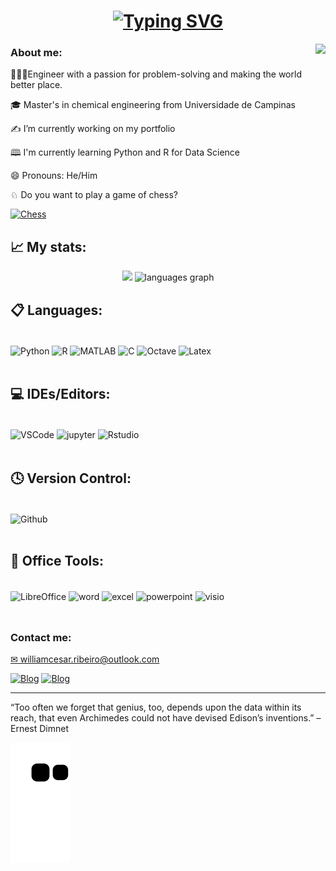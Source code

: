 <h1 align="center">
  <a href="https://git.io/typing-svg"><img src="https://readme-typing-svg.herokuapp.com?font=Roboto&size=24&pause=1000&color=164ef7&center=true&vCenter=true&width=435&lines=Hello+World!+%F0%9F%8C%8E;Welcome+to+my+page%2C+I%E2%80%99m+William" alt="Typing SVG" /></a>
</h1>

<img align="right" height="350" src="https://64.media.tumblr.com/d98c7e0c53e1aaa8521ddcb31a421373/tumblr_nbyrlaLLDw1s141c3o1_r1_400.gif"  />

### <h3 align="left">About me:</h2>

 <p align="left">👨🏻‍🔬Engineer with a passion for problem-solving and making the world better place. 
 <p align="left">🎓 Master's in chemical engineering from Universidade de Campinas</p>
 <p align="left">✍ I’m currently working on my portfolio</p>
 <p align="left">🕮 I'm currently learning Python and R for Data Science</p>
 <p align="left">😄 Pronouns: He/Him</p>
 <p align="left">♘ Do you want to play a game of chess? 
 
  [<img alt="Chess" width="80" src="https://preview.redd.it/fd50cxqm4nl71.png?width=640&crop=smart&auto=webp&s=ddecdca190d6ff782bce6fccbe57efcb7084e7d2" />](https://www.chess.com/member/williamcesar)</p>
 
## 📈 My stats:

<div align="center">
  <img src="https://github-readme-stats.vercel.app/api?username=willc127&show_icons=true&theme=transparent" height="150"/>
  <img src="https://github-readme-stats.vercel.app/api/top-langs?locale=en&hide_title=false&layout=compact&card_width=250&langs_count=5&theme=transparent&hide_border=false&username=willc127" height="150" alt="languages graph"  />
</div>

## 📋 Languages:
<div style="display: inline_block"><br/>
<img align="center" alt="Python" src="https://img.shields.io/badge/python-3670A0?style=for-the-badge&logo=python&logoColor=ffdd54"/>
<img align="center" alt="R" src="https://img.shields.io/badge/r-%23276DC3.svg?style=for-the-badge&logo=r&logoColor=white"/>
  
<img align="center" alt="MATLAB" src="https://img.shields.io/badge/MATLAB-f00.svg?style=for-the-badge&logoColor=white&logo=data%3Aimage%2Fpng%3Bbase64%2CiVBORw0KGgoAAAANSUhEUgAAAEAAAABACAQAAAAAYLlVAAAABGdBTUEAALGPC%2FxhBQAAACBjSFJNAAB6JgAAgIQAAPoAAACA6AAAdTAAAOpgAAA6mAAAF3CculE8AAAAAmJLR0QA%2F4ePzL8AAAAJcEhZcwAACxIAAAsSAdLdfvwAAAAHdElNRQfnAQwAMQvhrMmoAAAGpElEQVRo3t2Ze4gVZRjG35k5x0te8rZoUkpkaZbhEiillqJoFhZFllgksiJWYi5loIVZQmnShQKjqCy8UURlaCDaKmZJpBarqxmJipfKTFdNPZeZ8%2BuPeec7c%2FbcZs%2Be%2FKMZ2HN2zsz3PO%2FzPt%2F7vTNjIVXebLEEyUQ93aoqAdsAWyISaehqErAEERkh%2FaRJGnPolNqo1m4hTKYRgAxf0hfBKX9dteBthGcA8EiTAQ5zrR6%2FDAQchHuBDCkAXJLAHjqqMpdBgS4cAlLABX4GMiSB98prUA3wGMIcIAl4jEdYBaTwgPvLOaE65uvEr0rgFQQhTqP%2Bf4zupdNQnfwvN%2FL3Q4gjDMNTCq%2BV1qAa8j8MeKSAFQoWQ1ikpC4yoJQGbY%2F%2Bes7p5IMnFdxC6MABIAG8UUqDtmY%2Fzm4gTYYMMJ7A9TGEOtXgJDXFNWgLARthpYJkgPP0yQHqyG%2Fqg8eLa1A5fBzhKRO9C%2BzIS88iTcK2apvQxkKYSBrwTAVclhOnhTCQpJbnWyhSkuxWr3iO2JIRZL58LTHxxBIREUdEGlqscpYckC0ikhRbHtAluo2rYRDfADYAkNa1zwOO0qXA2TPUI3vb7gFLoRfyFReBtJqvWSHezRPZQujN35qmOwsnoTXwDi%2FyD%2F6WJA0cZyYnABcYWwDARlgNXCpeEVtDYBUACRJkAPiGzszSifZTwXnuIDykqdpPvPIUxBCeAFKadWikDiHGUSUwu2B8FkJPTmoSRhZKQlTrDdK8wzFmM0wHelrzf5xuFK51NsJaTcLSQiSjRR9jl0KdZaD5pQfHNf7nKVbpHISpeu2%2BQkkonXdHI%2F0CSJMG6hDaYRNDWKbwJ%2BhBsVpvIfTir5BRnWgEHJOtm9kCuKSA1Sqqg1CLq5HVU2rFD1aMS8AH%2BS4odEEwWA3T2YgHuKSBRq4IRbpd499T2N05SbhbFThF75ZatZTc%2FxZnAiv4Sx3v4gFNdDWOEBYAaTxgIuX7%2Fzj7le6slmfnS34Li9mv0CkSuErgEJMQhPYIt2sxgo8o3%2Fs7CAt1Xdyeb8Js3Fcxi614GvUlXIItrd9X0QehJ4dMy9mTsp0%2FFsINJLRrGJ5L2f%2FoyCTWcEbhEnp7AQdYyH38qGq4wJ9MYT2QIgPcE0H%2BgMI6NeJbudcIvXiVgyHJ%2Fe0kHzJe7eWwCNcsP5gWdElEeP%2BsB7WQtShaQoO5o3M1sxuZTi9zaQxBqGWHpsZV%2BE2RoLN7J3Pv9FiYuOjKllGnz%2BWmvOkYnF6PC2RIAwfpEcF%2BuRosUSNuzlXgfR3UJ3AjgtAurzbYCPUG%2FiyDI8ufLUdDNIAMtVnygvBcjtMXITrXg93%2F%2FrbpgZKMbHFGeQv6fzeqBq9n6funDGevsRZ8y0AEC9skojsbzO9pxkWGd0JTtD3ZZSlkxCA%2F7TVCf8W%2FwKxQ7u%2FiiJkDFxgTEd42wN1Mt3glR5RCXTB62GSTOG4eLsDn9EEYzMpQgo5RGxHeQbCYzCcc5Byn%2BIGXGYywWJPwfdaEQZ4chF58qlPRBQ6zThtPvxh%2FR99I8L7sY9hF7pZiMbU0a3802lepJWuhjvM5RSet9z2r88xZSvoX9NpLWtqDEreTfZqEtfkEguk2gC2qQxKPjN54%2FsG8UHyl4VcSPKQBaOZCyF%2FoeEkGIdj5Q%2FgxLjANeFD%2FAJZHEv%2BzkILLGUZXrqaOA2SfoPnV5E0Ep3gU%2FZjPVn7njPL3W7J5FC9APvzHQIoUcJRRoV878o4GE9xLnaZvqZbM%2F%2BxEZ%2Foyh9NahFyGUKwE2whLTfR71bI2gqW6TtVKEmjwUqmm1MqJdCjN2gOsK%2BIDB%2BFxU65%2BoaaFZf3xRnFOTegBJ6mJVkrbITxqmrMRBTRwEKap1eAE%2FQvOmBjCEF0VfQ0WRyEQyNugRWR1HoEYwhQDn%2BDWohM2hlDDD8ZTZ6ISCPe25%2Bmfk4YY%2FoNa1PmTKFUvYggd%2BEzn159RCfj7bvVBeC7EEMbhGfgHKbdQ%2B%2BrNYA9NjI0O7iDMVQK7zdE4wigSBv6RsvDZCevkV8JyF13DOU3DBIQ4DsJoLhr4mZHgwxPdjk7Al26NGnG9HnuMlOmR61sBb%2FbWErgD8MgAt3GdWsmHn09resSKCPhp2Ky17AQXAU%2BXnGcpf4NSBQLBmxFXF9kEaSDFtErhK3lQ6dBE%2BO5pW%2FGHkP8FAQe%2FPffXxwYmm6MV7pW8N7SlXobKTtkk%2B%2FT%2FyO9JCzx6beOLS0e8tg1QGQFHEFs8qcJr1%2Bq%2BO65ga%2B3T8v8fgX8B8ZjTo%2FAiQoUAAAAldEVYdGRhdGU6Y3JlYXRlADIwMjMtMDEtMTJUMDA6NDk6MTErMDA6MDDEEfaoAAAAJXRFWHRkYXRlOm1vZGlmeQAyMDIzLTAxLTEyVDAwOjQ5OjExKzAwOjAwtUxOFAAAAABJRU5ErkJggg%3D%3D"/>
    
<img align="center" alt="C" src="https://img.shields.io/badge/c-%2300599C.svg?style=for-the-badge&logo=c&logoColor=white"/>
<img align="center" alt="Octave" src="https://img.shields.io/badge/OCTAVE-darkblue?style=for-the-badge&logo=octave&logoColor=fcd683"/>
<img align="center" alt="Latex" src="https://img.shields.io/badge/latex-%23008080.svg?style=for-the-badge&logo=latex&logoColor=white)"/>
</div><br/>
  
## 💻 IDEs/Editors:

<div style="display: inline_block"><br/>
<img align="center" alt="VSCode" src="https://img.shields.io/badge/VSCode-0078D4?style=for-the-badge&logo=visual%20studio%20code&logoColor=white"/>
<img align="center" alt="jupyter" src="https://img.shields.io/badge/JUPYTER-da5b0b?style=for-the-badge&logo=Jupyter&logoColor=white"/>
<img align="center" alt="Rstudio" src="https://img.shields.io/badge/RStudio-4285F4?style=for-the-badge&logo=rstudio&logoColor=white"/>
</div><br/>

<!-- ### 💾 Databases:

<div style="display: inline_block"><br/>
<img align="center" alt="MongoDB" src="https://img.shields.io/badge/MongoDB-%234ea94b.svg?style=for-the-badge&logo=mongodb&logoColor=white"/>
<img align="center" alt="PostgresSQL" src="https://img.shields.io/badge/postgres-%23316192.svg?style=for-the-badge&logo=postgresql&logoColor=white"/>
</div><br/> -->

## 🕓 Version Control:
<div style="display: inline_block"><br/>
<img align="center" alt="Github" src="https://img.shields.io/badge/github-%23121011.svg?style=for-the-badge&logo=github&logoColor=white)"/>
</div><br/>

## 🏢 Office Tools:

<div style="display: inline_block"><br/>
<img align="center" alt="LibreOffice" src="https://img.shields.io/badge/LibreOffice-%2318A303?style=for-the-badge&logo=LibreOffice&logoColor=white)"/>
<img align="center" alt="word" src="https://img.shields.io/badge/WORD-2b579a?style=for-the-badge&logo=Microsoft+Word&logoColor=white"/>
<img align="center" alt="excel" src="https://img.shields.io/badge/EXCEL-217346?style=for-the-badge&logo=Microsoft+Excel&logoColor=white"/>
<img align="center" alt="powerpoint" src="https://img.shields.io/badge/POWER_POINT-b7472a?style=for-the-badge&logo=Microsoft+PowerPoint&logoColor=white"/>
<img align="center" alt="visio" src="https://img.shields.io/badge/VISIO-3955a3?style=for-the-badge&logo=Microsoft+Visio&logoColor=white"/>
</div><br/>

## <h3 align="left">Contact me:</h2>

<p align="left"><a href="mailto:williamcesar.ribeiro@outlook.com">✉ williamcesar.ribeiro@outlook.com</a></p>

[![Blog](https://img.shields.io/badge/LinkedIn-0077B5?style=for-the-badge&logo=linkedin&logoColor=white)](https://www.linkedin.com/in/william-cesar-1a0ab187/)
[![Blog](https://img.shields.io/static/v1?message=Instagram&logo=instagram&label=&color=E4405F&logoColor=white&labelColor=&style=for-the-badge)](https://www.instagram.com/willc127/)

---

“Too often we forget that genius, too, depends upon the data within its reach, that even Archimedes could not have devised Edison’s inventions.” – Ernest Dimnet

![Snake animation](https://github.com/willc127/willc127/blob/output/github-contribution-grid-snake.svg)

